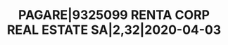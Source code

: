 ---
layout: asset
title: PAGARE|9325099 RENTA CORP REAL ESTATE SA|2,32|2020-04-03
isin: ES0573365022
---